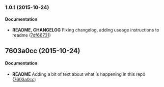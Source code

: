 <a name="1.0.1"></a>
### 1.0.1 (2015-10-24)


#### Documentation

* **README, CHANGELOG**  Fixing changelog, adding useage instructions to readme ([7df66731](https://github.com/emcniece/test-changelog-master/commit/7df66731d2beeeeb665e1bb3209b140caa67e048))



<a name="7603a0cc"></a>
## 7603a0cc (2015-10-24)


#### Documentation

* **README**  Adding a bit of text about what is happening in this repo ([7603a0cc](https://github.com/emcniece/test-changelog-master/commit/7603a0cc2e13995dcd8cdbaf93745e284fa931c6))